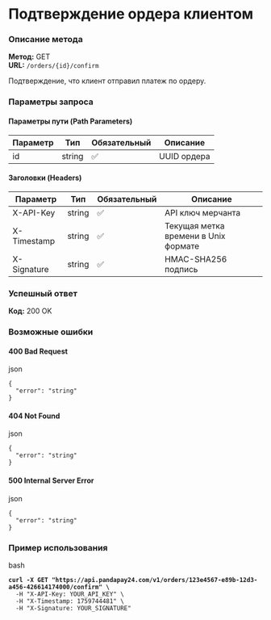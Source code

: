 # Подтверждение ордера клиентом

### Описание метода

**Метод:** GET\
**URL:** `/orders/{id}/confirm`

Подтверждение, что клиент отправил платеж по ордеру.

### Параметры запроса

#### Параметры пути (Path Parameters)

| Параметр | Тип    | Обязательный | Описание    |
| -------- | ------ | ------------ | ----------- |
| id       | string | ✅            | UUID ордера |

#### Заголовки (Headers)

| Параметр    | Тип    | Обязательный | Описание                             |
| ----------- | ------ | ------------ | ------------------------------------ |
| X-API-Key   | string | ✅            | API ключ мерчанта                    |
| X-Timestamp | string | ✅            | Текущая метка времени в Unix формате |
| X-Signature | string | ✅            | HMAC-SHA256 подпись                  |

### Успешный ответ

**Код:** 200 OK

### Возможные ошибки

#### 400 Bad Request

json

```
{
  "error": "string"
}
```

#### 404 Not Found

json

```
{
  "error": "string"
}
```

#### 500 Internal Server Error

json

```
{
  "error": "string"
}
```

### Пример использования

bash &#x20;

<pre><code><strong>curl -X GET "https://api.pandapay24.com/v1/orders/123e4567-e89b-12d3-a456-426614174000/confirm" \
</strong>  -H "X-API-Key: YOUR_API_KEY" \
  -H "X-Timestamp: 1759744481" \
  -H "X-Signature: YOUR_SIGNATURE"
</code></pre>
